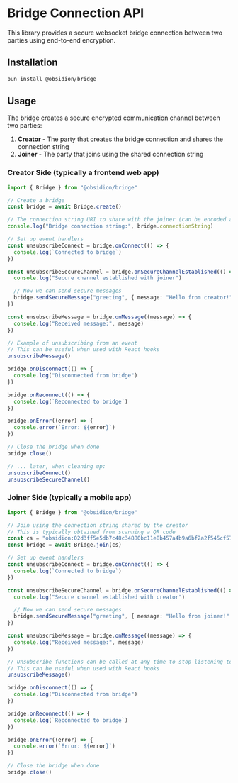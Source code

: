 # Bridge Connection API

This library provides a secure websocket bridge connection between two parties using end-to-end encryption.

## Installation

```bash
bun install @obsidion/bridge
```

## Usage

The bridge creates a secure encrypted communication channel between two parties:

1. **Creator** - The party that creates the bridge connection and shares the connection string
2. **Joiner** - The party that joins using the shared connection string

### Creator Side (typically a frontend web app)

```typescript
import { Bridge } from "@obsidion/bridge"

// Create a bridge
const bridge = await Bridge.create()

// The connection string URI to share with the joiner (can be encoded as a QR code)
console.log("Bridge connection string:", bridge.connectionString)

// Set up event handlers
const unsubscribeConnect = bridge.onConnect(() => {
  console.log(`Connected to bridge`)
})

const unsubscribeSecureChannel = bridge.onSecureChannelEstablished(() => {
  console.log("Secure channel established with joiner")

  // Now we can send secure messages
  bridge.sendSecureMessage("greeting", { message: "Hello from creator!" })
})

const unsubscribeMessage = bridge.onMessage((message) => {
  console.log("Received message:", message)
})

// Example of unsubscribing from an event
// This can be useful when used with React hooks
unsubscribeMessage()

bridge.onDisconnect(() => {
  console.log("Disconnected from bridge")
})

bridge.onReconnect(() => {
  console.log(`Reconnected to bridge`)
})

bridge.onError((error) => {
  console.error(`Error: ${error}`)
})

// Close the bridge when done
bridge.close()

// ... later, when cleaning up:
unsubscribeConnect()
unsubscribeSecureChannel()
```

### Joiner Side (typically a mobile app)

```typescript
import { Bridge } from "@obsidion/bridge"

// Join using the connection string shared by the creator
// This is typically obtained from scanning a QR code
const cs = "obsidion:02d3ff5e5db7c48c34880bc11e8b457a4b9a6bf2a2f545cf575eb941b08f04adc4?d=localhost"
const bridge = await Bridge.join(cs)

// Set up event handlers
const unsubscribeConnect = bridge.onConnect(() => {
  console.log(`Connected to bridge`)
})

const unsubscribeSecureChannel = bridge.onSecureChannelEstablished(() => {
  console.log("Secure channel established with creator")

  // Now we can send secure messages
  bridge.sendSecureMessage("greeting", { message: "Hello from joiner!" })
})

const unsubscribeMessage = bridge.onMessage((message) => {
  console.log("Received message:", message)
})

// Unsubscribe functions can be called at any time to stop listening to events
// This can be useful when used with React hooks
unsubscribeMessage()

bridge.onDisconnect(() => {
  console.log("Disconnected from bridge")
})

bridge.onReconnect(() => {
  console.log(`Reconnected to bridge`)
})

bridge.onError((error) => {
  console.error(`Error: ${error}`)
})

// Close the bridge when done
bridge.close()
```
